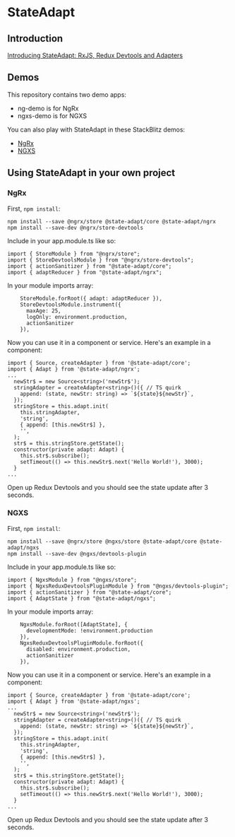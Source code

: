 # StateAdapt

## Introduction

[Introducing StateAdapt: RxJS, Redux Devtools and Adapters](https://medium.com/@m3po22/rxjs-redux-devtools-introducing-ngrx-adapt-8520094e21b6)

## Demos

This repository contains two demo apps:

- ng-demo is for NgRx
- ngxs-demo is for NGXS

You can also play with StateAdapt in these StackBlitz demos:

- [NgRx](https://stackblitz.com/edit/state-adapt-ngrx?file=src/app/app.component.ts)
- [NGXS](https://stackblitz.com/edit/state-adapt-ngxs?file=src/app/app.component.ts)

## Using StateAdapt in your own project

### NgRx

First, `npm install`:

```
npm install --save @ngrx/store @state-adapt/core @state-adapt/ngrx
npm install --save-dev @ngrx/store-devtools
```

Include in your app.module.ts like so:

```
import { StoreModule } from "@ngrx/store";
import { StoreDevtoolsModule } from "@ngrx/store-devtools";
import { actionSanitizer } from "@state-adapt/core";
import { adaptReducer } from "@state-adapt/ngrx";
```

In your module imports array:

```
    StoreModule.forRoot({ adapt: adaptReducer }),
    StoreDevtoolsModule.instrument({
      maxAge: 25,
      logOnly: environment.production,
      actionSanitizer
    }),
```

Now you can use it in a component or service. Here's an example in a component:

```
import { Source, createAdapter } from '@state-adapt/core';
import { Adapt } from '@state-adapt/ngrx';
...
  newStr$ = new Source<string>('newStr$');
  stringAdapter = createAdapter<string>()({ // TS quirk
    append: (state, newStr: string) => `${state}${newStr}`,
  });
  stringStore = this.adapt.init(
    this.stringAdapter,
    'string',
    { append: [this.newStr$] },
    '',
  );
  str$ = this.stringStore.getState();
  constructor(private adapt: Adapt) {
    this.str$.subscribe();
    setTimeout(() => this.newStr$.next('Hello World!'), 3000);
  }
...
```

Open up Redux Devtools and you should see the state update after 3 seconds.

### NGXS

First, `npm install`:

```
npm install --save @ngrx/store @ngxs/store @state-adapt/core @state-adapt/ngxs
npm install --save-dev @ngxs/devtools-plugin
```

Include in your app.module.ts like so:

```
import { NgxsModule } from "@ngxs/store";
import { NgxsReduxDevtoolsPluginModule } from "@ngxs/devtools-plugin";
import { actionSanitizer } from "@state-adapt/core";
import { AdaptState } from "@state-adapt/ngxs";
```

In your module imports array:

```
    NgxsModule.forRoot([AdaptState], {
      developmentMode: !environment.production
    }),
    NgxsReduxDevtoolsPluginModule.forRoot({
      disabled: environment.production,
      actionSanitizer
    }),
```

Now you can use it in a component or service. Here's an example in a component:

```
import { Source, createAdapter } from '@state-adapt/core';
import { Adapt } from '@state-adapt/ngxs';
...
  newStr$ = new Source<string>('newStr$');
  stringAdapter = createAdapter<string>()({ // TS quirk
    append: (state, newStr: string) => `${state}${newStr}`,
  });
  stringStore = this.adapt.init(
    this.stringAdapter,
    'string',
    { append: [this.newStr$] },
    '',
  );
  str$ = this.stringStore.getState();
  constructor(private adapt: Adapt) {
    this.str$.subscribe();
    setTimeout(() => this.newStr$.next('Hello World!'), 3000);
  }
...
```

Open up Redux Devtools and you should see the state update after 3 seconds.
